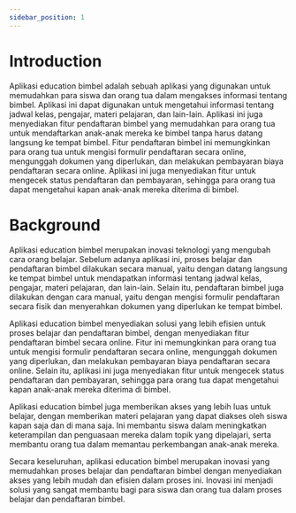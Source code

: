 ```yaml
---
sidebar_position: 1
---
```


# Introduction

Aplikasi education bimbel adalah sebuah aplikasi yang digunakan untuk memudahkan para siswa dan orang tua dalam mengakses informasi tentang bimbel. Aplikasi ini dapat digunakan untuk mengetahui informasi tentang jadwal kelas, pengajar, materi pelajaran, dan lain-lain. Aplikasi ini juga menyediakan fitur pendaftaran bimbel yang memudahkan para orang tua untuk mendaftarkan anak-anak mereka ke bimbel tanpa harus datang langsung ke tempat bimbel. Fitur pendaftaran bimbel ini memungkinkan para orang tua untuk mengisi formulir pendaftaran secara online, mengunggah dokumen yang diperlukan, dan melakukan pembayaran biaya pendaftaran secara online. Aplikasi ini juga menyediakan fitur untuk mengecek status pendaftaran dan pembayaran, sehingga para orang tua dapat mengetahui kapan anak-anak mereka diterima di bimbel.

# Background

Aplikasi education bimbel merupakan inovasi teknologi yang mengubah cara orang belajar. Sebelum adanya aplikasi ini, proses belajar dan pendaftaran bimbel dilakukan secara manual, yaitu dengan datang langsung ke tempat bimbel untuk mendapatkan informasi tentang jadwal kelas, pengajar, materi pelajaran, dan lain-lain. Selain itu, pendaftaran bimbel juga dilakukan dengan cara manual, yaitu dengan mengisi formulir pendaftaran secara fisik dan menyerahkan dokumen yang diperlukan ke tempat bimbel.

Aplikasi education bimbel menyediakan solusi yang lebih efisien untuk proses belajar dan pendaftaran bimbel, dengan menyediakan fitur pendaftaran bimbel secara online. Fitur ini memungkinkan para orang tua untuk mengisi formulir pendaftaran secara online, mengunggah dokumen yang diperlukan, dan melakukan pembayaran biaya pendaftaran secara online. Selain itu, aplikasi ini juga menyediakan fitur untuk mengecek status pendaftaran dan pembayaran, sehingga para orang tua dapat mengetahui kapan anak-anak mereka diterima di bimbel.

Aplikasi education bimbel juga memberikan akses yang lebih luas untuk belajar, dengan memberikan materi pelajaran yang dapat diakses oleh siswa kapan saja dan di mana saja. Ini membantu siswa dalam meningkatkan keterampilan dan penguasaan mereka dalam topik yang dipelajari, serta membantu orang tua dalam memantau perkembangan anak-anak mereka.

Secara keseluruhan, aplikasi education bimbel merupakan inovasi yang memudahkan proses belajar dan pendaftaran bimbel dengan menyediakan akses yang lebih mudah dan efisien dalam proses ini. Inovasi ini menjadi solusi yang sangat membantu bagi para siswa dan orang tua dalam proses belajar dan pendaftaran bimbel.




